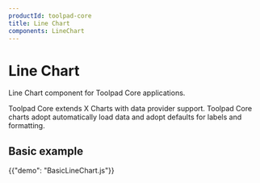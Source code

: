 ```yaml
---
productId: toolpad-core
title: Line Chart
components: LineChart
---
```


# Line Chart

<p class="description">Line Chart component for Toolpad Core applications.</p>

Toolpad Core extends X Charts with data provider support. Toolpad Core charts adopt automatically load data and adopt defaults for labels and formatting.

## Basic example

{{"demo": "BasicLineChart.js"}}
